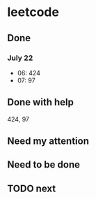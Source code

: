 # leetcode

## Done
### July 22
 - 06: 424
 - 07: 97


## Done with help
424, 97

## Need my attention

## Need to be done

## TODO next
